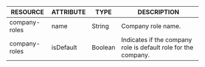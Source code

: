 | RESOURCE | ATTRIBUTE | TYPE | DESCRIPTION |
| --- | --- | --- | --- |
| company-roles | name | String | Company role name. |
| company-roles | isDefault | Boolean | Indicates if the company role is default role for the company. |
